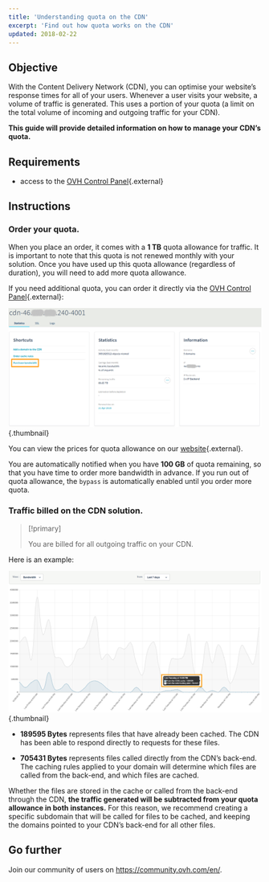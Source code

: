 ```yaml
---
title: 'Understanding quota on the CDN'
excerpt: 'Find out how quota works on the CDN'
updated: 2018-02-22
---
```



## Objective

With the Content Delivery Network (CDN), you can optimise your website’s response times for all of your users. Whenever a user visits your website, a volume of traffic is generated. This uses a portion of your quota (a limit on the total volume of incoming and outgoing traffic for your CDN).

**This guide will provide detailed information on how to manage your CDN’s quota.**


## Requirements

- access to the [OVH Control Panel](https://www.ovh.com/auth/?action=gotomanager&from=https://www.ovh.co.uk/&ovhSubsidiary=GB){.external}


## Instructions

### Order your quota.

When you place an order, it comes with a **1 TB** quota allowance for traffic. It is important to note that this quota is not renewed monthly with your solution. Once you have used up this quota allowance (regardless of duration), you will need to add more quota allowance.

If you need additional quota, you can order it directly via the [OVH Control Panel](https://www.ovh.com/auth/?action=gotomanager&from=https://www.ovh.co.uk/&ovhSubsidiary=GB){.external}:

![Add quota](images/add_quota.png){.thumbnail}


You can view the prices for quota allowance on our [website](https://www.ovh.co.uk/cdn/infrastructure/){.external}.

You are automatically notified when you have **100 GB** of quota remaining, so that you have time to order more bandwidth in advance. If you run out of quota allowance, the  `bypass` is automatically enabled until you order more quota.


### Traffic billed on the CDN solution.

> [!primary]
>
> You are billed for all outgoing traffic on your CDN.  
>

Here is an example:

![Quota usage](images/quota_used.png){.thumbnail}


- **189595 Bytes** represents files that have already been cached. The CDN has been able to respond directly to requests for these files.

- **705431 Bytes** represents files called directly from the CDN’s back-end. The caching rules applied to your domain will determine which files are called from the back-end, and which files are cached.


Whether the files are stored in the cache or called from the back-end through the CDN, **the traffic generated will be subtracted from your quota allowance in both instances.** For this reason, we recommend creating a specific subdomain that will be called for files to be cached, and keeping the domains pointed to your CDN’s back-end for all other files.


## Go further

Join our community of users on <https://community.ovh.com/en/>.
